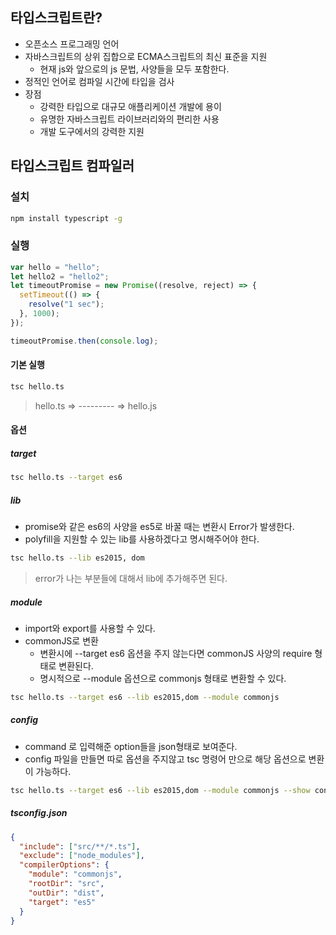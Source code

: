 ## 타입스크립트란?

- 오픈소스 프로그래밍 언어
- 자바스크립트의 상위 집합으로 ECMA스크립트의 최신 표준을 지원
  - 현재 js와 앞으로의 js 문법, 사양들을 모두 포함한다.
- 정적인 언어로 컴파일 시간에 타입을 검사
- 장점
  - 강력한 타입으로 대규모 애플리케이션 개발에 용이
  - 유명한 자바스크립트 라이브러리와의 편리한 사용
  - 개발 도구에서의 강력한 지원

## 타입스크립트 컴파일러

### 설치

```bash
npm install typescript -g
```

### 실행

```ts
var hello = "hello";
let hello2 = "hello2";
let timeoutPromise = new Promise((resolve, reject) => {
  setTimeout(() => {
    resolve("1 sec");
  }, 1000);
});

timeoutPromise.then(console.log);
```

#### 기본 실행

```bash
tsc hello.ts
```

> hello.ts => --------- => hello.js

#### 옵션

##### target

```bash
tsc hello.ts --target es6
```

##### lib

- promise와 같은 es6의 사양을 es5로 바꿀 때는 변환시 Error가 발생한다.
- polyfill을 지원할 수 있는 lib를 사용하겠다고 명시해주어야 한다.

```bash
tsc hello.ts --lib es2015, dom
```

> error가 나는 부분들에 대해서 lib에 추가해주면 된다.

##### module

- import와 export를 사용할 수 있다.
- commonJS로 변환
  - 변환시에 --target es6 옵션을 주지 않는다면 commonJS 사양의 require 형태로 변환된다.
  - 명시적으로 --module 옵션으로 commonjs 형태로 변환할 수 있다.

```bash
tsc hello.ts --target es6 --lib es2015,dom --module commonjs
```

##### config

- command 로 입력해준 option들을 json형태로 보여준다.
- config 파일을 만들면 따로 옵션을 주지않고 tsc 명령어 만으로 해당 옵션으로 변환이 가능하다.

```bash
tsc hello.ts --target es6 --lib es2015,dom --module commonjs --show config
```

##### tsconfig.json

```json
{
  "include": ["src/**/*.ts"],
  "exclude": ["node_modules"],
  "compilerOptions": {
    "module": "commonjs",
    "rootDir": "src",
    "outDir": "dist",
    "target": "es5"
  }
}
```
